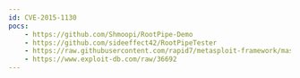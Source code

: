 ```yaml
---
id: CVE-2015-1130
pocs:
    - https://github.com/Shmoopi/RootPipe-Demo
    - https://github.com/sideeffect42/RootPipeTester
    - https://raw.githubusercontent.com/rapid7/metasploit-framework/master/modules/exploits/osx/local/rootpipe.rb
    - https://www.exploit-db.com/raw/36692
---
```

